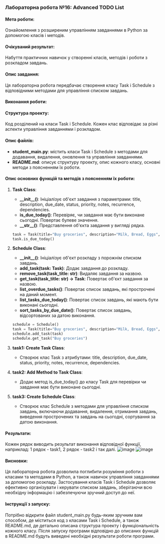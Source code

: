 ### Лабораторна робота №16: Advanced TODO List

#### Мета роботи:
Ознайомлення з розширеним управлінням завданнями в Python за допомогою класів і методів.

#### Очікуваний результат:
Набуття практичних навичок у створенні класів, методів і роботи з розкладом завдань.

#### Опис завдання:
Ця лабораторна робота передбачає створення класу Task і Schedule з відповідними методами для управління списком завдань.

#### Виконання роботи:

#### Структура проекту:
Код розділений на класи Task і Schedule. Кожен клас відповідає за різні аспекти управління завданнями і розкладом.

#### Опис файлів:
- **student_main.py**: містить класи Task і Schedule з методами для додавання, видалення, оновлення та управління завданнями.
- **README.md**: описує структуру проекту, опис кожного класу, основні методи з поясненням їх роботи.

#### Опис основних функцій та методів з поясненням їх роботи:

1. **Task Class**:
   - **\_\_init\_\_()**: Ініціалізує об'єкт завдання з параметрами: title, description, due_date, status, priority, notes, recurrence, dependencies.
   - **is_due_today()**: Перевіряє, чи завдання має бути виконане сьогодні. Повертає булеве значення.
   - **\_\_str\_\_()**: Представлення об'єкта завдання у вигляді рядка.

   ```python
   task = Task(title="Buy groceries", description="Milk, Bread, Eggs", due_date=date.today())
   task.is_due_today() 
   ```

2. **Schedule Class**:
   - **\_\_init\_\_()**: Ініціалізує об'єкт розкладу з порожнім списком завдань.
   - **add_task(task: Task)**: Додає завдання до розкладу.
   - **remove_task(task_title: str)**: Видаляє завдання за назвою.
   - **get_task(task_title: str) -> Task**: Повертає об'єкт завдання за назвою.
   - **list_overdue_tasks()**: Повертає список завдань, які прострочені на даний момент.
   - **list_tasks_due_today()**: Повертає список завдань, які мають бути виконані сьогодні.
   - **sort_tasks_by_due_date()**: Повертає список завдань, відсортованих за датою виконання.

   ```python
   schedule = Schedule()
   task = Task(title="Buy groceries", description="Milk, Bread, Eggs", due_date=date.today())
   schedule.add_task(task)
   schedule.get_task("Buy groceries")
   ```

3. **task1: Create Task Class**:
   - Створює клас Task з атрибутами: title, description, due_date, status, priority, notes, recurrence, dependencies.

4. **task2: Add Method to Task Class**:
   - Додає метод is_due_today() до класу Task для перевірки чи завдання має бути виконане сьогодні.

5. **task3: Create Schedule Class**:
   - Створює клас Schedule з методами для управління списком завдань, включаючи додавання, видалення, отримання завдань, виведення прострочених та завдань на сьогодні, сортування за датою виконання.

#### Результати:
Кожен рядок виводить результат виконання відповідної функції, наприклад: 1 рядок - task1, 2 рядок - task2 і так далі.
![image](https://github.com/yatagarasu123/lab16/assets/145234911/4b239805-8db9-4573-bc54-0ffb1caa290c)
![image](https://github.com/yatagarasu123/lab16/assets/145234911/824b22e6-9fd3-4ac9-8340-68f75930b415)


#### Висновки:
Ця лабораторна робота дозволила поглибити розуміння роботи з класами та методами в Python, а також навичок управління завданнями за допомогою розкладу. Застосування класів Task і Schedule дозволяє ефективно організувати і керувати списком завдань, зберігаючи всю необхідну інформацію і забезпечуючи зручний доступ до неї.

#### Інструкції з запуску:
Потрібно відкрити файл student_main.py будь-яким зручним вам способом, де міститься код з класами Task і Schedule, а також README.md, де детально описана структура проекту і функціональність кожного класу. Після запуску програми відповідно до описаних функцій в README.md будуть виведені необхідні результати роботи програми.
